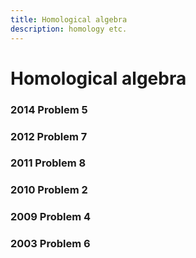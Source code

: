 ```yaml
---
title: Homological algebra
description: homology etc.
---
```


Homological algebra
===================

### 2014 Problem 5


### 2012 Problem 7


### 2011 Problem 8


### 2010 Problem 2


### 2009 Problem 4


### 2003 Problem 6

